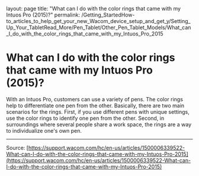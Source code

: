 layout: page
title: "What can I do with the color rings that came with my Intuos Pro (2015)?"
permalink: /Getting_StartedHow-to_articles_to_help_get_your_new_Wacom_device_setup_and_get_y/Setting_Up_Your_TabletRead_More/Pen_Tablet/Other_Pen_Tablet_Models/What_can_I_do_with_the_color_rings_that_came_with_my_Intuos_Pro_2015

# What can I do with the color rings that came with my Intuos Pro (2015)?

With an Intuos Pro, customers can use a variety of pens. The color rings help to differentiate one pen from the other. Basically, there are two main scenarios for the rings. First, if you use different pens with unique settings, use the color rings to identify one pen from the other. Second, in surroundings where several people share a work space, the rings are a way to individualize one's own pen.

---
Source: [https://support.wacom.com/hc/en-us/articles/1500006339522-What-can-I-do-with-the-color-rings-that-came-with-my-Intuos-Pro-2015](https://support.wacom.com/hc/en-us/articles/1500006339522-What-can-I-do-with-the-color-rings-that-came-with-my-Intuos-Pro-2015)
